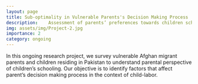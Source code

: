 ```yaml
---
layout: page
title: Sub-optimality in Vulnerable Parents's Decision Making Process
description: 	Assessment of parents’ preferences towards children schooling: an intervention-based study of vulnerable migrant/ Afghan refugees in Pakistan  with Saeeda Khanum, Saqib Hussain and Nadia Raza. 
img: assets/img/Project-2.jpg
importance: 2
category: ongoing
---
```

In this ongoing research project, we survey vulnerable Afghan migrant parents and children residing in Pakistan to understand parental perspective of children’s schooling. Our objective is to identify factors that affect parent’s decision making process in the context of child-labor.  
